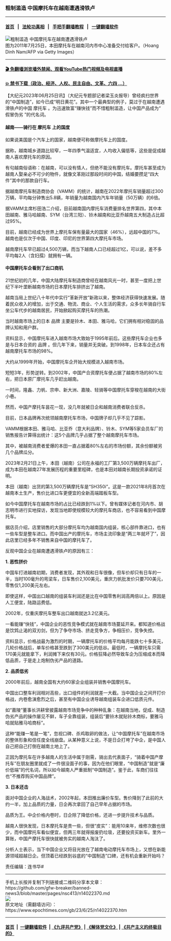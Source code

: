 ### 粗制滥造 中国摩托车在越南遭遇滑铁卢
------------------------

#### [首页](https://github.com/gfw-breaker/banned-news3/blob/master/README.md) &nbsp;&nbsp;|&nbsp;&nbsp; [法轮功真相](https://github.com/begood0513/basic/blob/master/README.md)  &nbsp;&nbsp;|&nbsp;&nbsp; [手把手翻墙教程](https://github.com/gfw-breaker/guides/wiki)  &nbsp;&nbsp;|&nbsp;&nbsp; [一键翻墙软件](https://github.com/gfw-breaker/nogfw/blob/master/README.md)  



<div><img alt="粗制滥造 中国摩托车在越南遭遇滑铁卢" class="attachment-djy_600_400 size-djy_600_400 wp-post-image" src="https://i.epochtimes.com/assets/uploads/2023/06/id14022372-motocycle@1200x1200-594x400.jpg"/>
<div class="caption">
 图为2011年7月25日，本田摩托车在越南河内市中心准备交付给客户。（Hoang Dinh Nam/AFP via Getty Images）
</div></div><hr/>

#### [ 🎬  免翻墙浏览墙外禁闻、观看YouTube热门视频及电视直播](https://github.com/gfw-breaker/HelloWorld)

#### [ 💥  禁书下载（政治、经济、人权、民主自由、文革、六四 ...）](https://github.com/gfw-breaker/books/blob/master/README.md)

<div><p>
 【大纪元2023年06月25日讯】（大纪元专题部记者梁玉炎报导）曾经疯扫世界的“中国制造”，如今已成“明日黄花”。其中一个最典型的例子，莫过于在越南遭遇滑铁卢的中国
 <ok href="https://www.epochtimes.com/gb/tag/%E6%91%A9%E6%89%98%E8%BD%A6.html">
  摩托车
 </ok>
 。为迅速致富“赚快钱”而不惜粗制滥造，让中国产品成为“
 <ok href="https://www.epochtimes.com/gb/tag/%E5%81%87%E5%86%92%E4%BC%AA%E5%8A%A3.html">
  假冒伪劣
 </ok>
 ”的代名词。
</p>
<h4>
 越南——骑行在
 <ok href="https://www.epochtimes.com/gb/tag/%E6%91%A9%E6%89%98%E8%BD%A6.html">
  摩托车
 </ok>
 上的国度
</h4>
<p>
 如果说美国是个汽车上的国家，越南便可称做摩托车上的国度。
</p>
<p>
 据称，越南城乡道路比较窄，一年四季气温适宜，人均收入偏低等，这些是促成越南人喜欢摩托车的原因。
</p>
<p>
 有句越南俗语称：在越南，可以没有情人，但绝不能没有摩托车。摩托车甚至成为越南人娶亲必不可少的物件，就像文革刚过那段时间的中国，结婚要攒足“四大件”其中的那款自行车。
</p>
<p>
 据越南摩托车制造商协会（VAMM）的统计，越南在2022年摩托车销量超过300万辆，平均每分钟售出5.8辆，年销量为越南国内汽车年销量（50万辆）的6倍。
</p>
<p>
 据VAMM主席杉田浩二介绍，目前越南国内摩托车消费量排名世界第四，其中本田越南、雅马哈越南、SYM（台湾三阳）、铃木越南和比亚乔越南五大制造占比超过95%。
</p>
<p>
 目前，越南已经成为世界上摩托车保有量最大的国家（46%），远超中国的7%。越南也是仅次于中国、印度、印尼的世界第四大摩托车市场。
</p>
<p>
 越南摩托车早已超过4,500万辆，而当下越南人口已经超过1亿，可以说，差不多平均每2人（含妇孺）就拥有一辆。
</p>
<h4>
 中国摩托车企看到了出口商机
</h4>
<p>
 21世纪初的几年，中国大陆摩托车制造商曾经在越南风光一时，甚至一度把上世纪下半叶垄断越南市场的日本摩托车排挤出了越南。
</p>
<p>
 越南当局上世纪八十年代中实行“革新开放”新政以来，整体经济获得快速发展。随着民众收入的增加，出于交通、物流、商业、个人生活的需求，众多长年骑自行车坐公车代步的越南居民，开始掀起购买摩托车的热潮。
</p>
<p>
 当时越南市场上的日本
 <ok href="https://www.epochtimes.com/gb/tag/%E5%93%81%E7%89%8C.html">
  品牌
 </ok>
 主要是铃木、本田、雅马哈，它们拥有相对稳固的品牌认知和用户群。
</p>
<p>
 资料显示，中国摩托车进入越南市场大致始于1995年前后。这些摩托车企业也多是与日本合资的
 <ok href="https://www.epochtimes.com/gb/tag/%E5%93%81%E7%89%8C.html">
  品牌
 </ok>
 。但几年下来，销量并无突破。到1998年，日本车企还占有越南摩托车市场的98%。
</p>
<p>
 大约从1999年开始，中国摩托车企开始大规模进入越南市场。
</p>
<p>
 短短3年，形势逆转。到2002年，中国产合资摩托车便占据了越南市场的80%左右，把日本原厂摩托车几乎赶出越南。
</p>
<p>
 一时间，隆鑫、力帆、宗申、新大洲、嘉陵、轻骑等中国摩托车穿梭在越南的大街小巷。
</p>
<p>
 然而，中国产摩托车昙花一现，没几年就被日企和越南消费者联合反杀。
</p>
<p>
 目前，日本品牌再次统领越南摩托车市场，中国牌子却几乎不见了踪影。
</p>
<p>
 VAMM根据本田、雅马哈、比亚乔（意大利品牌）、铃木、SYM等5家会员车厂的销售报告计算得出统计：这5个品牌几乎占据了整个越南摩托车市场。
</p>
<p>
 其中，被越南消费者爱爆的本田一直占据着80%左右的市场份额，其余份额被另几个品牌瓜分。
</p>
<p>
 2023年2月21日上午，本田（越南）公司在永福的工厂第3,500万辆摩托车出厂，成为本田在越南27年发展历程的重要里程碑，也是本田对越南长期投资承诺的证明。
</p>
<p>
 本田（越南）出货的第3,500万辆摩托车是“SH350i”。这是一款2021年8月首次在越南本土生产，售价比进口车更便宜的全新高端踏板车型。
</p>
<p>
 如今中国摩托车在越南市场的占比已经跌到1%以下。曾有媒体记者在河内市、胡志明市进行实地探访，发现当地即使规模较大的摩托车商店，也不容易看到中国摩托车。
</p>
<p>
 据店员介绍，店里销售的大部分摩托车均为越南国内组装，核心部件靠进口，也有一些车型是整车进口。而中国出产的摩托车，市场主流印象是“两三年就坏了”，因此店里已经多年不销售来自中国的摩托车了。
</p>
<p>
 反观中国企业在越南遭遇滑铁卢的原因有三：
</p>
<p>
 <strong>
  1. 恶性拼价
 </strong>
</p>
<p>
 中国车打进越南初期，消费者发现，其外观和日车很像，但车价却只有日车的一半，当时100毫升的弯梁车，日车售价2,100美元，重庆力帆批发价只要700美元，零售仅1,200美元左右。
</p>
<p>
 即使这样，中国出口越南的组装车利润还是比在中国零售利润高两倍以上。原因是人工便宜，陆路运费低。
</p>
<p>
 2002年，仅重庆摩托车整车出口越南就达3.2亿美元。
</p>
<p>
 一看能赚“快钱”，中国企业的恶性竞争模式就在越南市场蔓延开来。都知道价格战是饮鸩止渴的双刃剑，但为了争夺市场、挤走竞争方，争相压价，竞争失控。
</p>
<p>
 资料显示，价格战最为激烈的时期，一辆摩托车的价格平均每月能跌七十多美元，几轮价格战后，单车价格甚至跌到了300美元的低谷。最低时，一辆摩托车只需170美元就能拿下，利润摊下来仅有30元。价格狂降必然导致车企为压缩成本而降低品质，于是走上炮制伪劣产品的道路。
</p>
<p>
 <strong>
  2. 品质低劣
 </strong>
</p>
<p>
 2000年前后，越南全国有大约60家企业组装并销售中国摩托车。
</p>
<p>
 中国出口整车利润相对高些，出口组件的利润就差一大截。当中国企业之间开打价格战，内卷愈演愈烈之后，甚至有中国企业诱导越南组装车企进口低质元件。
</p>
<p>
 如“嘉陵”董事长洪耕曾披露越南市场竞争中的种种乱象：在越南当地，促成、制造伪劣产品的操作屡见不鲜，车子全靠组装，组装后“要铃木就贴铃木商标，要雅马哈就贴雅马哈商标”。
</p>
<p>
 这种“能赚一笔是一笔”，忽视口碑、杀鸡取卵的做法，让“中国摩托车”在越南市场的整体形象和信任度全线崩盘。从某种意义上说，不是日企打垮了中企，是中国人自己把自己打倒在越南土地上了。
</p>
<p>
 正因为摩托车在许多越南人的生活中属于刚需，骑出去代表面子，“骑着中国产摩托车”在朋友圈里就成了一件很没面子的事，因为在他们眼里，“中国制造”就是“廉价低端”的代名词，所以如今越南人严重抵制“中国制造”。鉴于此，车商们往往也“不推荐购买中国品牌”。
</p>
<p>
 <strong>
  3. 日本还击
 </strong>
</p>
<p>
 面对中国企业的人海战术，2002年起，本田推出廉价车型。售价降到了此前的大约一半，加上品质的力量，日企再次拿回了自己早年占据的市场。
</p>
<p>
 品质为王。中企价格内卷时，日企除了降低价格，还进一步提升技术与品质。
</p>
<p>
 越南人很快发现，日本摩托车是贵一些，但很“皮实”：能用10来年，维修次数也很少，而中国摩托车看似便宜，但两三年就得报废扔垃圾，还要投资买新车。里外一算账，中国产摩托车很快就被务实的越南人淘汰了。
</p>
<p>
 分析人士表示，当下中国企业又将目光放在了越南电动摩托车市场上，又想在新能源领域超越日企。但顶着已经跌到谷底的“中国制造”口碑，还有机会重新开始吗？
</p>
<p>
 责任编辑：连书华#
</p>
</div>
<hr/>
手机上长按并复制下列链接或二维码分享本文章：<br/>
https://github.com/gfw-breaker/banned-news3/blob/master/pages/nsc413/n14022370.md <br/>
<a href='https://github.com/gfw-breaker/banned-news3/blob/master/pages/nsc413/n14022370.md'><img src='https://github.com/gfw-breaker/banned-news3/blob/master/pages/nsc413/n14022370.md.png'/></a> <br/>
原文地址（需翻墙访问）：https://www.epochtimes.com/gb/23/6/25/n14022370.htm


------------------------
#### [首页](https://github.com/gfw-breaker/banned-news3/blob/master/README.md) &nbsp;|&nbsp; [一键翻墙软件](https://github.com/gfw-breaker/nogfw/blob/master/README.md) &nbsp;| [《九评共产党》](https://github.com/gfw-breaker/9ping.md/blob/master/README.md#九评之一评共产党是什么) | [《解体党文化》](https://github.com/gfw-breaker/jtdwh.md/blob/master/README.md) | [《共产主义的终极目的》](https://github.com/gfw-breaker/gczydzjmd.md/blob/master/README.md)


<img src='http://gfw-breaker.win/banned-news3/pages/nsc413/n14022370.md' width='0px' height='0px'/>